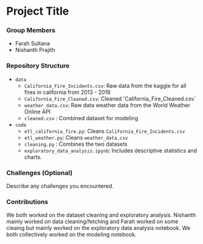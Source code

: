 # Project Title

### Group Members
- Farah Sultana
- Nishanth Prajith

### Repository Structure
- `data`
  - `California_Fire_Incidents.csv`: Raw data from the kaggle for all fires in california from 2013 - 2019
  - `California_Fire_Cleaned.csv`: Cleaned 'California_Fire_Cleaned.csv`
  - `weather_data.csv`: Raw data weather data from the World Weather Online API
  - `cleaned.csv` : Combined dataset for modeling
- `code`
  - `etl_california_fire.py`: Cleans `California_Fire_Incidents.csv`
  - `etl_weather.py`: Cleans `weather_data.csv`
  - `cleaning.py` : Combines the two datasets
  - `exploratory_data_analysis.ipynb`: Includes descriptive statistics and charts. 

### Challenges (Optional)
Describe any challenges you encountered.

### Contributions
We both worked on the dataset cleaning and exploratory analysis. Nishanth mainly worked on data cleaning/fetching and Farah worked on some cleaing but mainly worked on the exploratory data analysis notebook. We both collectively worked on the modeling notebook.
